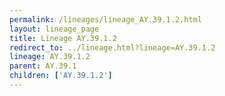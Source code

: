 ```yaml
---
permalink: /lineages/lineage_AY.39.1.2.html
layout: lineage_page
title: Lineage AY.39.1.2
redirect_to: ../lineage.html?lineage=AY.39.1.2
lineage: AY.39.1.2
parent: AY.39.1
children: ['AY.39.1.2']
---
```

